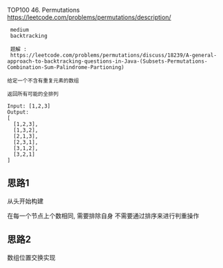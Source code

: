 TOP100
46. Permutations
https://leetcode.com/problems/permutations/description/

```
 medium
 backtracking

 题解 :
 https://leetcode.com/problems/permutations/discuss/18239/A-general-approach-to-backtracking-questions-in-Java-(Subsets-Permutations-Combination-Sum-Palindrome-Partioning)

给定一个不含有重复元素的数组

返回所有可能的全排列

Input: [1,2,3]
Output:
[
  [1,2,3],
  [1,3,2],
  [2,1,3],
  [2,3,1],
  [3,1,2],
  [3,2,1]
]
```


## 思路1
 从头开始构建

 在每一个节点上个数相同, 需要排除自身   不需要通过排序来进行判重操作
 
 
## 思路2
数组位置交换实现
